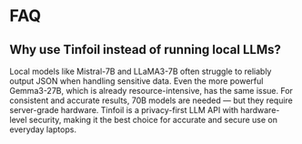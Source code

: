 # FAQ

## Why use Tinfoil instead of running local LLMs?

Local models like Mistral-7B and LLaMA3-7B often struggle to reliably output JSON when handling sensitive data. Even the more powerful Gemma3-27B, which is already resource-intensive, has the same issue. For consistent and accurate results, 70B models are needed — but they require server-grade hardware. Tinfoil is a privacy-first LLM API with hardware-level security, making it the best choice for accurate and secure use on everyday laptops.
